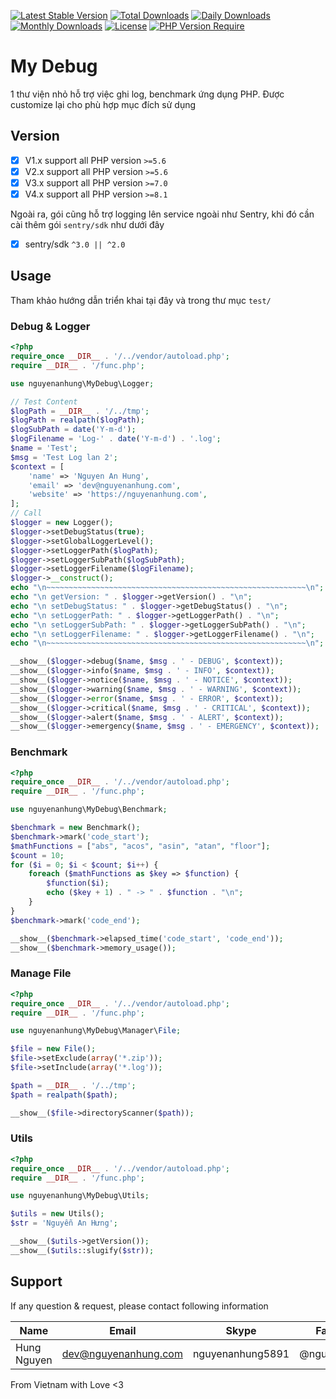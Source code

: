 [![Latest Stable Version](https://img.shields.io/packagist/v/nguyenanhung/my-debug.svg?style=flat-square)](https://packagist.org/packages/nguyenanhung/my-debug)
[![Total Downloads](https://img.shields.io/packagist/dt/nguyenanhung/my-debug.svg?style=flat-square)](https://packagist.org/packages/nguyenanhung/my-debug)
[![Daily Downloads](https://img.shields.io/packagist/dd/nguyenanhung/my-debug.svg?style=flat-square)](https://packagist.org/packages/nguyenanhung/my-debug)
[![Monthly Downloads](https://img.shields.io/packagist/dm/nguyenanhung/my-debug.svg?style=flat-square)](https://packagist.org/packages/nguyenanhung/my-debug)
[![License](https://img.shields.io/packagist/l/nguyenanhung/my-debug.svg?style=flat-square)](https://packagist.org/packages/nguyenanhung/my-debug)
[![PHP Version Require](https://img.shields.io/packagist/dependency-v/nguyenanhung/my-debug/php)](https://packagist.org/packages/nguyenanhung/my-debug)

# My Debug

1 thư viện nhỏ hỗ trợ việc ghi log, benchmark ứng dụng PHP. Được customize lại cho phù hợp mục đích sử dụng

## Version

- [x] V1.x support all PHP version `>=5.6`
- [x] V2.x support all PHP version `>=5.6`
- [x] V3.x support all PHP version `>=7.0`
- [x] V4.x support all PHP version `>=8.1`

Ngoài ra, gói cũng hỗ trợ logging lên service ngoài như Sentry, khi đó cần cài thêm gói `sentry/sdk` như dưới đây

- [x] sentry/sdk `^3.0 || ^2.0`

## Usage

Tham khảo hướng dẫn triển khai tại đây và trong thư mục `test/`

### Debug & Logger

```php
<?php
require_once __DIR__ . '/../vendor/autoload.php';
require __DIR__ . '/func.php';

use nguyenanhung\MyDebug\Logger;

// Test Content
$logPath = __DIR__ . '/../tmp';
$logPath = realpath($logPath);
$logSubPath = date('Y-m-d');
$logFilename = 'Log-' . date('Y-m-d') . '.log';
$name = 'Test';
$msg = 'Test Log lan 2';
$context = [
	'name' => 'Nguyen An Hung',
	'email' => 'dev@nguyenanhung.com',
	'website' => 'https://nguyenanhung.com',
];
// Call
$logger = new Logger();
$logger->setDebugStatus(true);
$logger->setGlobalLoggerLevel();
$logger->setLoggerPath($logPath);
$logger->setLoggerSubPath($logSubPath);
$logger->setLoggerFilename($logFilename);
$logger->__construct();
echo "\n~~~~~~~~~~~~~~~~~~~~~~~~~~~~~~~~~~~~~~~~~~~~~~~~~~~~~~~~~~\n";
echo "\n getVersion: " . $logger->getVersion() . "\n";
echo "\n setDebugStatus: " . $logger->getDebugStatus() . "\n";
echo "\n setLoggerPath: " . $logger->getLoggerPath() . "\n";
echo "\n setLoggerSubPath: " . $logger->getLoggerSubPath() . "\n";
echo "\n setLoggerFilename: " . $logger->getLoggerFilename() . "\n";
echo "\n~~~~~~~~~~~~~~~~~~~~~~~~~~~~~~~~~~~~~~~~~~~~~~~~~~~~~~~~~~\n";

__show__($logger->debug($name, $msg . ' - DEBUG', $context));
__show__($logger->info($name, $msg . ' - INFO', $context));
__show__($logger->notice($name, $msg . ' - NOTICE', $context));
__show__($logger->warning($name, $msg . ' - WARNING', $context));
__show__($logger->error($name, $msg . ' - ERROR', $context));
__show__($logger->critical($name, $msg . ' - CRITICAL', $context));
__show__($logger->alert($name, $msg . ' - ALERT', $context));
__show__($logger->emergency($name, $msg . ' - EMERGENCY', $context));
```

### Benchmark

```php
<?php
require_once __DIR__ . '/../vendor/autoload.php';
require __DIR__ . '/func.php';

use nguyenanhung\MyDebug\Benchmark;

$benchmark = new Benchmark();
$benchmark->mark('code_start');
$mathFunctions = ["abs", "acos", "asin", "atan", "floor"];
$count = 10;
for ($i = 0; $i < $count; $i++) {
	foreach ($mathFunctions as $key => $function) {
		$function($i);
		echo ($key + 1) . " -> " . $function . "\n";
	}
}
$benchmark->mark('code_end');

__show__($benchmark->elapsed_time('code_start', 'code_end'));
__show__($benchmark->memory_usage());
```

### Manage File

```php
<?php
require_once __DIR__ . '/../vendor/autoload.php';
require __DIR__ . '/func.php';

use nguyenanhung\MyDebug\Manager\File;

$file = new File();
$file->setExclude(array('*.zip'));
$file->setInclude(array('*.log'));

$path = __DIR__ . '/../tmp';
$path = realpath($path);

__show__($file->directoryScanner($path));
```

### Utils

```php
<?php
require_once __DIR__ . '/../vendor/autoload.php';
require __DIR__ . '/func.php';

use nguyenanhung\MyDebug\Utils;

$utils = new Utils();
$str = 'Nguyễn An Hưng';

__show__($utils->getVersion());
__show__($utils::slugify($str));
```

## Support

If any question & request, please contact following information

| Name        | Email                | Skype            | Facebook      |
|-------------|----------------------|------------------|---------------|
| Hung Nguyen | dev@nguyenanhung.com | nguyenanhung5891 | @nguyenanhung |

From Vietnam with Love <3
